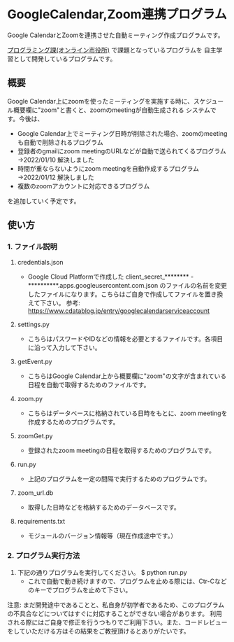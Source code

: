 # GoogleCalendar,Zoom連携プログラム

Google CalendarとZoomを連携させた自動ミーティング作成プログラムです。

[プログラミング課(オンライン市役所)](https://www.facebook.com/groups/144196560765520) で課題となっているプログラムを
自主学習として開発しているプログラムです。


## 概要

Google Calendar上にzoomを使ったミーティングを実施する時に、スケジュール概要欄に"zoom"と書くと、zoomのmeetingが自動生成される
システムです。今後は、

- Google Calendar上でミーティング日時が削除された場合、zoomのmeetingも自動で削除されるプログラム
- 登録者のgmailにzoom meetingのURLなどが自動で送られてくるプログラム
  →2022/01/10 解決しました
- 時間が重ならないようにzoom meetingを自動作成するプログラム
  →2022/01/12 解決しました
- 複数のzoomアカウントに対応できるプログラム

を追加していく予定です。


## 使い方


### 1. ファイル説明

1. credentials.json
   - Google Cloud Platformで作成した client_secret_******** - **********.apps.googleusercontent.com.json
     のファイルの名前を変更したファイルになります。こちらはご自身で作成してファイルを置き換えて下さい。
   参考: https://www.cdatablog.jp/entry/googlecalendarserviceaccount
   
2. settings.py
   - こちらはパスワードやIDなどの情報を必要とするファイルです。各項目に沿って入力して下さい。

3. getEvent.py
   - こちらはGoogle Calendar上から概要欄に"zoom"の文字が含まれている日程を自動で取得するためのファイルです。

4. zoom.py
   - こちらはデータベースに格納されている日時をもとに、zoom meetingを作成するためのプログラムです。

5. zoomGet.py
   -  登録されたzoom meetingの日程を取得するためのプログラムです。

6. run.py
   -  上記のプログラムを一定の間隔で実行するためのプログラムです。

7. zoom_url.db
   -  取得した日時などを格納するためのデータベースです。

8. requirements.txt
   -  モジュールのバージョン情報等（現在作成途中です。）


### 2. プログラム実行方法

1. 下記の通りプログラムを実行してください。
    $ python run.py
   - これで自動で動き続けますので、プログラムを止める際には、Ctr-Cなどのキーでプログラムを止めて下さい。



注意: まだ開発途中であることと、私自身が初学者であるため、このプログラムの不具合などについてはすぐに対応することができない場合があります。
利用される際にはご自身で修正を行うつもりでご利用下さい。また、コードレビューをしていただける方はその結果をご教授頂けるとありがたいです。
